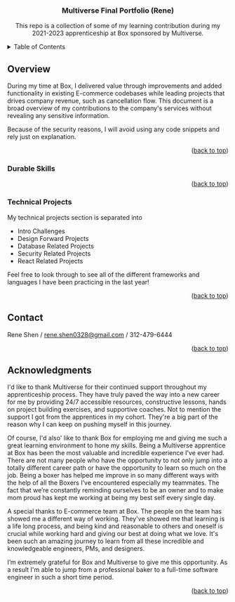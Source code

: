 <a name="readme-top"></a>

  <h3 align="center">Multiverse Final Portfolio (Rene)</h3>

  <p align="center">
    This repo is a collection of some of my learning contribution during my 2021-2023 apprenticeship at Box sponsored by Multiverse.
  </p>
</div>



<!-- TABLE OF CONTENTS -->
<details>
  <summary>Table of Contents</summary>
  <ol>
    <li><a href="#overview">Overview</a></li>
    <li><a href="#durable">Durable Skills (durable_projects)</a></li>
    <li><a href="#technical">Technical Projects (technical_projects)</a></li>
    <li><a href="#contact">Contact Me</a></li>
    <li><a href="#acknowledgments">Acknowledgments</a></li>
  </ol>
</details>


<!-- Overview -->
## Overview

During my time at Box, I delivered value through improvements and added functionality in existing E-commerce codebases while leading projects that drives company revenue, such as cancellation flow. This document is a broad overview of my contributions to the company's services without revealing any sensitive information. 

Because of the security reasons, I will avoid using any code snippets and rely just on explanation.

<p align="right">(<a href="#readme-top">back to top</a>)</p>

<!-- Durable Skills Section -->
### Durable Skills




<p align="right">(<a href="#readme-top">back to top</a>)</p>

<!-- Technical Projects Section -->
### Technical Projects

My technical projects section is separated into 
<ul>
  <li>Intro Challenges</li>
  <li>Design Forward Projects</li>
  <li>Database Related Projects</li>
  <li>Security Related Projects</li>
  <li>React Related Projects</li>
</ul>
Feel free to look through to see all of the different frameworks and languages I have been practicing in the last year!

<p align="right">(<a href="#readme-top">back to top</a>)</p>

<!-- CONTACT -->
## Contact

Rene Shen / rene.shen0328@gmail.com  / 312-479-6444

<p align="right">(<a href="#readme-top">back to top</a>)</p>



<!-- ACKNOWLEDGMENTS -->
## Acknowledgments

I'd like to thank Multiverse for their continued support throughout my apprenticeship process. They have truly paved the way into a new career for me by providing 24/7 accessible resources, constructive lessons, hands on project building exercises, and supportive coaches. Not to mention the support I got from the apprentices in my cohort. They're a big part of the reason why I can keep on pushing myself in this journey.

Of course, I'd also' like to thank Box for employing me and giving me such a great learning environment to hone my skills. 
Being a Multiverse apprentice at Box has been the most valuable and incredible experience I've ever had. There are not many people who have the opportunity to not only jump into a totally different career path or have the opportunity to learn so much on the job. 
Being a boxer has helped me improve in so many different ways with the help of all the Boxers I’ve encountered especially my teammates. The fact that we’re constantly reminding ourselves to be an owner and to make mom proud has kept me working at being my best self every single day.

A special thanks to E-commerce team at Box. The people on the team has showed me a different way of working. They've showed me that learning is a life long process, and being kind and reasonable to others and oneself is crucial while working hard and giving our best at doing what we love. It's been such an amazing journey to learn from all these incredible and knowledgeable engineers, PMs, and designers.

I’m extremely grateful for Box and Multiverse to give me this opportunity. As a result I'm able to jump from a professional baker to a full-time software engineer in such a short time period.

<p align="right">(<a href="#readme-top">back to top</a>)</p>